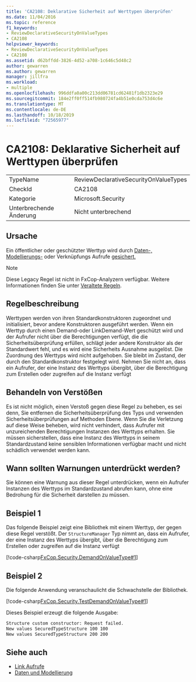 ```yaml
---
title: 'CA2108: Deklarative Sicherheit auf Werttypen überprüfen'
ms.date: 11/04/2016
ms.topic: reference
f1_keywords:
- ReviewDeclarativeSecurityOnValueTypes
- CA2108
helpviewer_keywords:
- ReviewDeclarativeSecurityOnValueTypes
- CA2108
ms.assetid: d62bffdd-3826-4d52-a708-1c646c5d48c2
author: gewarren
ms.author: gewarren
manager: jillfra
ms.workload:
- multiple
ms.openlocfilehash: 996ddfa0a00c213dd06781cd62481f1db2323e29
ms.sourcegitcommit: 184e2ff0ff514fb980724fa4b51e0cda753d4c6e
ms.translationtype: MT
ms.contentlocale: de-DE
ms.lasthandoff: 10/18/2019
ms.locfileid: "72565977"
---
```

# <a name="ca2108-review-declarative-security-on-value-types"></a>CA2108: Deklarative Sicherheit auf Werttypen überprüfen

|||
|-|-|
|TypeName|ReviewDeclarativeSecurityOnValueTypes|
|CheckId|CA2108|
|Kategorie|Microsoft.Security|
|Unterbrechende Änderung|Nicht unterbrechend|

## <a name="cause"></a>Ursache
Ein öffentlicher oder geschützter Werttyp wird durch [Daten-, Modellierungs-](/dotnet/framework/data/index) oder Verknüpfungs Aufrufe [gesichert.](/dotnet/framework/misc/link-demands)

> [!NOTE]
> Diese Legacy Regel ist nicht in FxCop-Analyzern verfügbar. Weitere Informationen finden Sie unter [Veraltete Regeln](fxcop-rule-port-status.md#deprecated-rules).

## <a name="rule-description"></a>Regelbeschreibung

Werttypen werden von ihren Standardkonstruktoren zugeordnet und initialisiert, bevor andere Konstruktoren ausgeführt werden. Wenn ein Werttyp durch einen Demand-oder LinkDemand-Wert geschützt wird und der Aufrufer nicht über die Berechtigungen verfügt, die die Sicherheitsüberprüfung erfüllen, schlägt jeder andere Konstruktor als der Standardwert fehl, und es wird eine Sicherheits Ausnahme ausgelöst. Die Zuordnung des Werttyps wird nicht aufgehoben. Sie bleibt im Zustand, der durch den Standardkonstruktor festgelegt wird. Nehmen Sie nicht an, dass ein Aufrufer, der eine Instanz des Werttyps übergibt, über die Berechtigung zum Erstellen oder zugreifen auf die Instanz verfügt

## <a name="how-to-fix-violations"></a>Behandeln von Verstößen

Es ist nicht möglich, einen Verstoß gegen diese Regel zu beheben, es sei denn, Sie entfernen die Sicherheitsüberprüfung des Typs und verwenden Sicherheitsüberprüfungen auf Methoden Ebene. Wenn Sie die Verletzung auf diese Weise beheben, wird nicht verhindert, dass Aufrufer mit unzureichenden Berechtigungen Instanzen des Werttyps erhalten. Sie müssen sicherstellen, dass eine Instanz des Werttyps in seinem Standardzustand keine sensiblen Informationen verfügbar macht und nicht schädlich verwendet werden kann.

## <a name="when-to-suppress-warnings"></a>Wann sollten Warnungen unterdrückt werden?

Sie können eine Warnung aus dieser Regel unterdrücken, wenn ein Aufrufer Instanzen des Werttyps im Standardzustand abrufen kann, ohne eine Bedrohung für die Sicherheit darstellen zu müssen.

## <a name="example-1"></a>Beispiel 1

Das folgende Beispiel zeigt eine Bibliothek mit einem Werttyp, der gegen diese Regel verstößt. Der `StructureManager` Typ nimmt an, dass ein Aufrufer, der eine Instanz des Werttyps übergibt, über die Berechtigung zum Erstellen oder zugreifen auf die Instanz verfügt

[!code-csharp[FxCop.Security.DemandOnValueType#1](../code-quality/codesnippet/CSharp/ca2108-review-declarative-security-on-value-types_1.cs)]

## <a name="example-2"></a>Beispiel 2

Die folgende Anwendung veranschaulicht die Schwachstelle der Bibliothek.

[!code-csharp[FxCop.Security.TestDemandOnValueType#1](../code-quality/codesnippet/CSharp/ca2108-review-declarative-security-on-value-types_2.cs)]

Dieses Beispiel erzeugt die folgende Ausgabe:

```txt
Structure custom constructor: Request failed.
New values SecuredTypeStructure 100 100
New values SecuredTypeStructure 200 200
```

## <a name="see-also"></a>Siehe auch

- [Link Aufrufe](/dotnet/framework/misc/link-demands)
- [Daten und Modellierung](/dotnet/framework/data/index)
